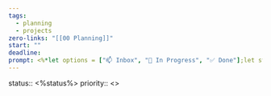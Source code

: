 ```yaml
---
tags:
  - planning
  - projects
zero-links: "[[00 Planning]]"
start: ""
deadline: 
prompt: <%*let options = ["📫 Inbox", "📌 In Progress", "✅ Done"];let status = await tp.system.suggester(options,options);%><%* let options = ["❕Low", "❗Medium", "‼️High"]; let priority = await tp.system.suggester(options,options);%>
---
```

status:: <%status%>
priority:: <>
  